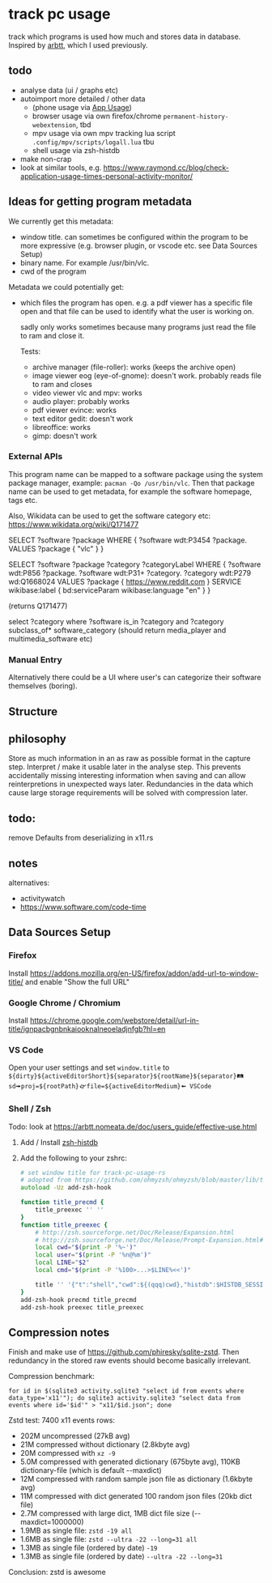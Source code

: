# track pc usage

track which programs is used how much and stores data in database. Inspired by [arbtt](https://arbtt.nomeata.de/), which I used previously.

## todo

-   analyse data (ui / graphs etc)
-   autoimport more detailed / other data
    -   (phone usage via [App Usage](https://play.google.com/store/apps/details?id=com.a0soft.gphone.uninstaller&hl=en))
    -   browser usage via own firefox/chrome `permanent-history-webextension`, tbd
    -   mpv usage via own mpv tracking lua script `.config/mpv/scripts/logall.lua` tbu
    -   shell usage via zsh-histdb
-   make non-crap
-   look at similar tools, e.g. https://www.raymond.cc/blog/check-application-usage-times-personal-activity-monitor/

## Ideas for getting program metadata

We currently get this metadata:

-   window title. can sometimes be configured within the program to be more expressive (e.g. browser plugin, or vscode etc. see Data Sources Setup)
-   binary name. For example /usr/bin/vlc.
-   cwd of the program

Metadata we could potentially get:

-   which files the program has open. e.g. a pdf viewer has a specific file open and that file can be used to identify what the user is working on.

    sadly only works sometimes because many programs just read the file to ram and close it.

    Tests:

    -   archive manager (file-roller): works (keeps the archive open)
    -   image viewer eog (eye-of-gnome): doesn't work. probably reads file to ram and closes
    -   video viewer vlc and mpv: works
    -   audio player: probably works
    -   pdf viewer evince: works
    -   text editor gedit: doesn't work
    -   libreoffice: works
    -   gimp: doesn't work

### External APIs

This program name can be mapped to a software package using the system package manager, example: `pacman -Qo /usr/bin/vlc`. Then that package name can be used to get metadata, for example the software homepage, tags etc.

Also, Wikidata can be used to get the software category etc: https://www.wikidata.org/wiki/Q171477

SELECT ?software ?package WHERE {
?software wdt:P3454 ?package.
VALUES ?package { "vlc" }
}

SELECT ?software ?package ?category ?categoryLabel WHERE {
?software wdt:P856 ?package.
?software wdt:P31+ ?category.
?category wdt:P279 wd:Q1668024
VALUES ?package { <https://www.reddit.com> }
SERVICE wikibase:label { bd:serviceParam wikibase:language "en" }
}

(returns Q171477)

select ?category where ?software is_in ?category and ?category subclass_of\* software_category (should return media_player and multimedia_software etc)

### Manual Entry

Alternatively there could be a UI where user's can categorize their software themselves (boring).

## Structure

## philosophy

Store as much information in an as raw as possible format in the capture step. Interpret / make it usable later in the analyse step. This prevents accidentally missing interesting information when saving and can allow reinterpretions in unexpected ways later. Redundancies in the data which cause large storage requirements will be solved with compression later.

## todo:

remove Defaults from deserializing in x11.rs

## notes

alternatives:

-   activitywatch
-   https://www.software.com/code-time

## Data Sources Setup

### Firefox

Install https://addons.mozilla.org/en-US/firefox/addon/add-url-to-window-title/ and enable "Show the full URL"

### Google Chrome / Chromium

Install https://chrome.google.com/webstore/detail/url-in-title/ignpacbgnbnkaiooknalneoeladjnfgb?hl=en

### VS Code

Open your user settings and set `window.title` to `${dirty}${activeEditorShort}${separator}${rootName}${separator}🛤sd🠚proj=${rootPath}🙰file=${activeEditorMedium}🠘 VSCode`

### Shell / Zsh

Todo: look at https://arbtt.nomeata.de/doc/users_guide/effective-use.html

1. Add / Install [zsh-histdb](https://github.com/larkery/zsh-histdb)

2. Add the following to your zshrc:

    ```zsh
    # set window title for track-pc-usage-rs
    # adopted from https://github.com/ohmyzsh/ohmyzsh/blob/master/lib/termsupport.zsh
    autoload -Uz add-zsh-hook

    function title_precmd {
        title_preexec '' ''
    }
    function title_preexec {
        # http://zsh.sourceforge.net/Doc/Release/Expansion.html
        # http://zsh.sourceforge.net/Doc/Release/Prompt-Expansion.html#Prompt-Expansion
        local cwd="$(print -P '%~')"
        local user="$(print -P '%n@%m')"
        local LINE="$2"
        local cmd="$(print -P '%100>...>$LINE%<<')"

        title '' '{"t":"shell","cwd":${(qqq)cwd},"histdb":$HISTDB_SESSION,"usr":${(qqq)user},"cmd":${(qqq)cmd}}'
    }
    add-zsh-hook precmd title_precmd
    add-zsh-hook preexec title_preexec

    ```

## Compression notes

Finish and make use of https://github.com/phiresky/sqlite-zstd. Then redundancy in the stored raw events should become basically irrelevant.

Compression benchmark:

```
for id in $(sqlite3 activity.sqlite3 "select id from events where data_type='x11'"); do sqlite3 activity.sqlite3 "select data from events where id='$id'" > "x11/$id.json"; done
```

Zstd test: 7400 x11 events rows:

-   202M uncompressed (27kB avg)
-   21M compressed without dictionary (2.8kbyte avg)
-   20M compressed with `xz -9`
-   5.0M compressed with generated dictionary (675byte avg), 110KB dictionary-file (which is default --maxdict)
-   12M compressed with random sample json file as dictionary (1.6kbyte avg)
-   11M compressed with dict generated 100 random json files (20kb dict file)
-   2.7M compressed with large dict, 1MB dict file size (--maxdict=1000000)
-   1.9MB as single file: `zstd -19 all`
-   1.6MB as single file: `zstd --ultra -22 --long=31 all`
-   1.3MB as single file (ordered by date) `-19`
-   1.3MB as single file (ordered by date) `--ultra -22 --long=31`

Conclusion: zstd is awesome
